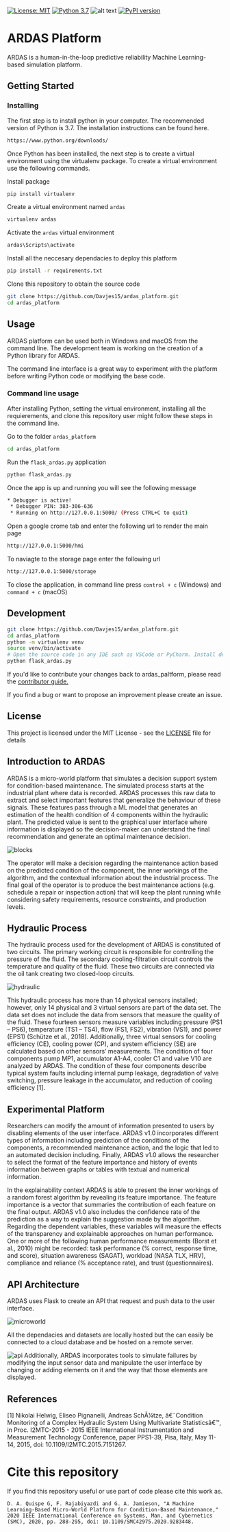 [![License: MIT](https://img.shields.io/badge/License-MIT-yellow.svg)](https://opensource.org/licenses/MIT)
[![Python 3.7](https://img.shields.io/badge/python-3.7-blue.svg)](https://www.python.org/downloads/release/python-370/)
![alt text](https://img.shields.io/github/pipenv/locked/dependency-version/metabolize/rq-dashboard-on-heroku/flask)
[![PyPI version](https://badge.fury.io/py/requests.png)](https://badge.fury.io/py/requests)

# ARDAS Platform
ARDAS is a human-in-the-loop predictive reliability Machine Learning-based simulation platform.

## Getting Started

### Installing

The first step is to install python in your computer. The recommended version of Python is 3.7. The installation instructions can be found here.
```sh
https://www.python.org/downloads/
```
Once Python has been installed, the next step is to create a virtual environment using the virtualenv package. To create a virtual environment use the following commands.

Install package
```sh
pip install virtualenv 
```
Create a virtual environment named `ardas`

```sh
virtualenv ardas
```
Activate the `ardas` virtual environment

```sh
ardas\Scripts\activate
```
Install all the neccesary dependacies to deploy this platform

```sh
pip install -r requirements.txt
```
Clone this repository to obtain the source code

```sh
git clone https://github.com/Davjes15/ardas_platform.git
cd ardas_platform
```

## Usage
ARDAS platform can be used both in Windows and macOS from the command line. The development team is working on the creation of a Python library for ARDAS.

The command line interface is a great way to experiment with the platform before
writing Python code or modifying the base code.

### Command line usage
After installing Python, setting the virtual environment, installing all the requierements, and clone this repository user might follow these steps in the command line.

Go to the folder `ardas_platform`
```sh
cd ardas_platform
``` 
Run the `flask_ardas.py` application
```sh
python flask_ardas.py
``` 
Once the app is up and running you will see the following message
```sh
* Debugger is active!
 * Debugger PIN: 383-306-636
 * Running on http://127.0.0.1:5000/ (Press CTRL+C to quit)
```
Open a google crome tab and enter the following url to render the main page
```sh
http://127.0.0.1:5000/hmi
```
To naviagte to the storage page enter the following url
```sh
http://127.0.0.1:5000/storage
```
To close the application, in command line press `control + c` (Windows) and `command + c` (macOS)

## Development

```sh
git clone https://github.com/Davjes15/ardas_platform.git
cd ardas_platform
python -m virtualenv venv
source venv/bin/activate
# Open the source code in any IDE such as VSCode or PyCharm. Install development dependencies using requierements.txt make modifications to the source code.
python flask_ardas.py
```

If you'd like to contribute your changes back to ardas_paltform, please read the
[contributor guide.](CONTRIBUTING.md)

If you find a bug or want to propose an improvement please create an issue. 

## License

This project is licensed under the MIT License - see the [LICENSE](LICENSE) file for details


## Introduction to ARDAS
ARDAS is a micro-world platform that simulates a decision support system for condition-based
maintenance. The simulated process starts at the industrial plant where data is recorded. ARDAS
processes this raw data to extract and select important features that generalize the behaviour of
these signals. These features pass through a ML model that generates an estimation of the health
condition of 4 components within the hydraulic plant. The predicted value is sent to the graphical
user interface where information is displayed so the decision-maker can understand the final
recommendation and generate an optimal maintenance decision.

![blocks](/Resources/ardas_blocks.jpeg)

The operator will make a
decision regarding the maintenance action based on the predicted condition of the component,
the inner workings of the algorithm, and the contextual information about the industrial process.
The final goal of the operator is to produce the best maintenance actions (e.g. schedule a repair
or inspection action) that will keep the plant running while considering safety requirements,
resource constraints, and production levels.

## Hydraulic Process
The hydraulic process used for the development of ARDAS is constituted of two circuits. The
primary working circuit is responsible for controlling the pressure of the fluid. The secondary
cooling-filtration circuit controls the temperature and quality of the fluid. These two circuits are
connected via the oil tank creating two closed-loop circuits.


![hydraulic](/Resources/hydraulic_process.jpeg)

This hydraulic process has more than 14 physical sensors installed; however, only 14 physical
and 3 virtual sensors are part of the data set. The data set does not include the data from sensors
that measure the quality of the fluid.
These fourteen sensors measure variables including pressure (PS1 – PS6), temperature (TS1 –
TS4), flow (FS1, FS2), vibration (VS1), and power (EPS1) (Schütze et al., 2018). Additionally,
three virtual sensors for cooling efficiency (CE), cooling power (CP), and system efficiency (SE)
are calculated based on other sensors’ measurements.
The condition of four components pump MP1, accumulator A1-A4, cooler C1 and valve V10 are
analyzed by ARDAS. The condition of these four components describe typical system faults
including internal pump leakage, degradation of valve switching, pressure leakage in the
accumulator, and reduction of cooling efficiency [1].

## Experimental Platform
Researchers can modify the amount of information presented to users by disabling elements of
the user interface. ARDAS v1.0 incorporates different types of information including prediction
of the conditions of the components, a recommended maintenance action, and the logic that led
to an automated decision including. Finally, ARDAS v1.0 allows the researcher to select the
format of the feature importance and history of events information between graphs or tables with
textual and numerical information.

In the explainability context ARDAS is able to present the inner workings of a random forest
algorithm by revealing its feature importance. The feature importance is a vector that summaries
the contribution of each feature on the final output. ARDAS v1.0 also includes the confidence
rate of the prediction as a way to explain the suggestion made by the algorithm.
Regarding the dependent variables, these variables will measure the effects of the transparency
and explainable approaches on human performance. One or more of the following human
performance measurements (Borst et al., 2010) might be recorded: task performance (% correct,
response time, and score), situation awareness (SAGAT), workload (NASA TLX, HRV),
compliance and reliance (% acceptance rate), and trust (questionnaires).
## API Architecture
ARDAS uses Flask to create an API that request and push data to the user interface.

![microworld](/Resources/microworld_design_framework.png)

All the dependacies and datasets are locally hosted but the can easily be connected to a cloud database and be hosted on a remote server. 

![api](/Resources/api_desing.png)
Additionally, ARDAS incorporates tools to simulate failures by modifying the input
sensor data and manipulate the user interface by changing or adding elements on it and the way
that those elements are displayed.


## References
<a id="1">[1]</a> 
Nikolai Helwig, Eliseo Pignanelli, Andreas SchÃ¼tze, â€˜Condition Monitoring of a Complex Hydraulic System Using Multivariate Statisticsâ€™, in Proc. I2MTC-2015 - 2015 IEEE International Instrumentation and Measurement Technology Conference, paper PPS1-39, Pisa, Italy, May 11-14, 2015, doi: 10.1109/I2MTC.2015.7151267.

# Cite this repository
If you find this repository useful or use part of code please cite this work as.

```
D. A. Quispe G, F. Rajabiyazdi and G. A. Jamieson, "A Machine Learning-Based Micro-World Platform for Condition-Based Maintenance," 2020 IEEE International Conference on Systems, Man, and Cybernetics (SMC), 2020, pp. 288-295, doi: 10.1109/SMC42975.2020.9283448.
```





